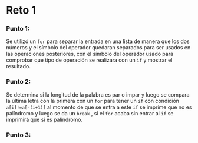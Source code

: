 # Reto 1
### Punto 1:
Se utilizó un `for` para separar la entrada en una lista de manera que los dos números  y el símbolo del operador quedaran separados para ser usados en las operaciones posteriores, con  el símbolo del operador usado para comprobar que tipo de operación se realizara con un `if` y mostrar el resultado.
### Punto 2:
Se determina si la longitud de la palabra es par o impar y luego se compara la última letra con la primera con un `for` para tener un `if` con condición `a[i]!=a[-(i+1)]`  al momento de que se entra a este `if` se imprime que no es palíndromo y luego se da un `break` , si el `for`  acaba sin entrar al `if` se imprimirá que si es palíndromo.
### Punto 3:
